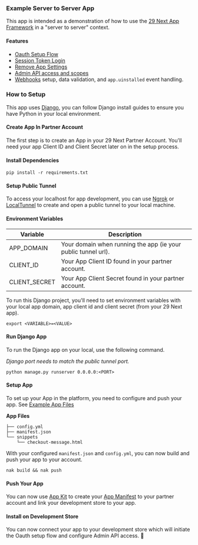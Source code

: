 ### Example Server to Server App

This app is intended as a demonstration of how to use the [29 Next App Framework](https://developers.29next.com/apps/) in a "server to server" context.

#### Features

* [Oauth Setup Flow](https://developers.29next.com/apps/oauth/)
* [Session Token Login](https://developers.29next.com/apps/oauth/session-auth/)
* [Remove App Settings](https://developers.29next.com/apps/settings/)
* [Admin API access and scopes](https://developers.29next.com/api/admin/)
* [Webhooks](https://developers.29next.com/webhooks/) setup, data validation, and `app.uinstalled` event handling.


### How to Setup

This app uses [Django](https://docs.djangoproject.com/en/4.1/intro/install/), you can follow Django install guides to ensure you have Python in your local environment.

#### Create App In Partner Account
The first step is to create an App in your 29 Next Partner Account. You'll need your app Client ID and Client Secret later on in the setup process.

#### Install Dependencies
```
pip install -r requirements.txt
```
#### Setup Public Tunnel

To access your localhost for app development, you can use [Ngrok](https://ngrok.com/) or [LocalTunnel](https://localtunnel.github.io/www/) to create and open a public tunnel to your local machine.

#### Environment Variables

| Variable | Description|
|--- | --- |
|APP_DOMAIN| Your domain when running the app (ie your public tunnel url).|
|CLIENT_ID| Your App Client ID found in your partner account. |
|CLIENT_SECRET| Your App Client Secret found in your partner account. |

To run this Django project, you'll need to set environment variables with your local app domain, app client id and client secret (from your 29 Next app).

```
export <VARIABLE>=<VALUE>
```

#### Run Django App

To run the Django app on your local, use the following command.

*Django port needs to match the public tunnel port.*

```
python manage.py runserver 0.0.0.0:<PORT>
```

#### Setup App

To set up your App in the platform, you need to configure and push your app. See [Example App Files](/29next/example-app/tree/main/29next-app)

**App Files**
```
├── config.yml
├── manifest.json
└── snippets
    └── checkout-message.html
```

With your configured `manifest.json` and `config.yml`, you can now build and push your app to your account.
```
nak build && nak push
```

#### Push Your App

You can now use [App Kit](https://developers.29next.com/apps/app-kit/) to create your [App Manifest](https://developers.29next.com/apps/manifest/) to your partner account and link your development store to your app.


#### Install on Development Store
You can now connect your app to your development store which will initiate the Oauth setup flow and configure Admin API access. :tada:
